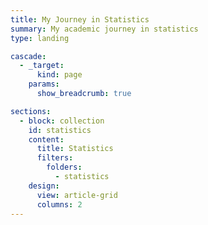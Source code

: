 ```yaml
---
title: My Journey in Statistics
summary: My academic journey in statistics
type: landing

cascade:
  - _target:
      kind: page
    params:
      show_breadcrumb: true

sections:
  - block: collection
    id: statistics
    content:
      title: Statistics
      filters:
        folders:
          - statistics
    design:
      view: article-grid
      columns: 2
---
```

